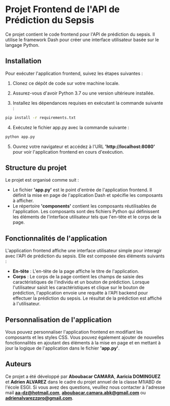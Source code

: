 # Projet Frontend de l'API de Prédiction du Sepsis

Ce projet contient le code frontend pour l'API de prédiction du sepsis. Il utilise le framework Dash pour créer une interface utilisateur basée sur le langage Python.

## Installation

Pour exécuter l'application frontend, suivez les étapes suivantes :

1. Clonez ce dépôt de code sur votre machine locale.

2. Assurez-vous d'avoir Python 3.7 ou une version ultérieure installée.

3. Installez les dépendances requises en exécutant la commande suivante :

```bash
pip install -r requirements.txt
```

4. Exécutez le fichier app.py avec la commande suivante :

```bash
python app.py
```

5. Ouvrez votre navigateur et accédez à l'URL **'http://localhost:8080'** pour voir l'application frontend en cours d'exécution.

## Structure du projet

Le projet est organisé comme suit :

- Le fichier **'app.py'** est le point d'entrée de l'application frontend. Il définit la mise en page de l'application Dash et spécifie les composants à afficher.
- Le répertoire **'components'** contient les composants réutilisables de l'application. Les composants sont des fichiers Python qui définissent les éléments de l'interface utilisateur tels que l'en-tête et le corps de la page.

## Fonctionnalités de l'application

L'application frontend affiche une interface utilisateur simple pour interagir avec l'API de prédiction du sepsis. Elle est composée des éléments suivants :

- **En-tête** : L'en-tête de la page affiche le titre de l'application.
- **Corps** : Le corps de la page contient les champs de saisie des caractéristiques de l'individu et un bouton de prédiction. Lorsque l'utilisateur saisit les caractéristiques et clique sur le bouton de prédiction, l'application envoie une requête à l'API backend pour effectuer la prédiction du sepsis. Le résultat de la prédiction est affiché à l'utilisateur.

## Personnalisation de l'application

Vous pouvez personnaliser l'application frontend en modifiant les composants et les styles CSS. Vous pouvez également ajouter de nouvelles fonctionnalités en ajoutant des éléments à la mise en page et en mettant à jour la logique de l'application dans le fichier **'app.py'**.

## Auteurs

Ce projet a été développé par **Aboubacar CAMARA**, **Aaricia DOMINGUEZ** et **Adrien ALVAREZ** dans le cadre du projet annuel de la classe M1IABD de l'école ESGI. Si vous avez des questions, veuillez nous contacter à l'adresse mail **aa-dz@hotmail.com**, **aboubacar.camara.abk@gmail.com** ou **adrienalvarezzpro@gmail.com**.
